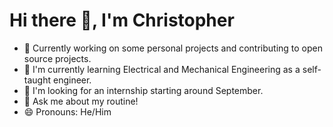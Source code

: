 # Hi there 👋, I'm Christopher

- 🔭 Currently working on some personal projects and contributing to open source projects.
- 🌱 I'm currently learning Electrical and Mechanical Engineering as a self-taught engineer.
- 🤔 I'm looking for an internship starting around September.
- 💬 Ask me about my routine!
- 😄 Pronouns: He/Him

<!--
**bongende/bongende** is a ✨ _special_ ✨ repository because its `README.md` (this file) appears on your GitHub profile.

Here are some ideas to get you started:

- 🔭 I’m currently working on ...
- 🌱 I’m currently learning ...
- 👯 I’m looking to collaborate on ...
- 🤔 I’m looking for help with ...
- 💬 Ask me about ...
- 📫 How to reach me: ...
- 😄 Pronouns: ...
- ⚡ Fun fact: ...
-->
